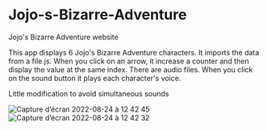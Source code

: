 # Jojo-s-Bizarre-Adventure
Jojo's Bizarre Adventure website

This app displays 6 Jojo's Bizarre Adventure characters. It imports the data from a file.js.
When you click on an arrow, it increase a counter and then display the value at the same index. 
There are audio files. When you click on the sound button it plays each character's voice.

Little modification to avoid simultaneous sounds 

![Capture d’écran 2022-08-24 à 12 42 45](https://user-images.githubusercontent.com/92720413/186399081-ce2efd34-d7da-4c16-acda-171f1f26f004.png)
![Capture d’écran 2022-08-24 à 12 42 32](https://user-images.githubusercontent.com/92720413/186399082-610f32b4-cead-4ca1-ba7a-760092db5279.png)

